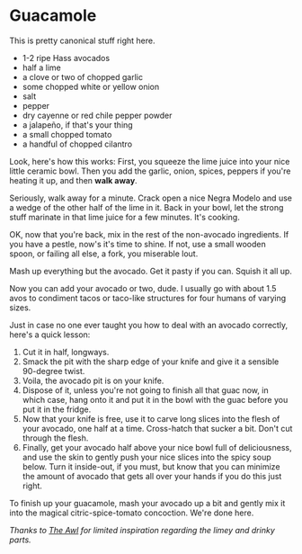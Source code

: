 Guacamole
=========

This is pretty canonical stuff right here.

* 1-2 ripe Hass avocados
* half a lime
* a clove or two of chopped garlic
* some chopped white or yellow onion
* salt
* pepper
* dry cayenne or red chile pepper powder
* a jalapeño, if that's your thing
* a small chopped tomato
* a handful of chopped cilantro

Look, here's how this works: First, you squeeze the lime juice into your nice little ceramic bowl. Then you add the garlic, onion, spices, peppers if you're heating it up, and then **walk away**.

Seriously, walk away for a minute. Crack open a nice Negra Modelo and use a wedge of the other half of the lime in it. Back in your bowl, let the strong stuff marinate in that lime juice for a few minutes. It's cooking.

OK, now that you're back, mix in the rest of the non-avocado ingredients. If you have a pestle, now's it's time to shine. If not, use a small wooden spoon, or failing all else, a fork, you miserable lout. 

Mash up everything but the avocado. Get it pasty if you can. Squish it all up.

Now you can add your avocado or two, dude. I usually go with about 1.5 avos to condiment tacos or taco-like structures for four humans of varying sizes.

Just in case no one ever taught you how to deal with an avocado correctly, here's a quick lesson:
1. Cut it in half, longways.
2. Smack the pit with the sharp edge of your knife and give it a sensible 90-degree twist.
3. Voila, the avocado pit is on your knife.
4. Dispose of it, unless you're not going to finish all that guac now, in which case, hang onto it and put it in the bowl with the guac before you put it in the fridge.
5. Now that your knife is free, use it to carve long slices into the flesh of your avocado, one half at a time. Cross-hatch that sucker a bit. Don't cut through the flesh.
6. Finally, get your avocado half above your nice bowl full of deliciousness, and use the skin to gently push your nice slices into the spicy soup below. Turn it inside-out, if you must, but know that you can minimize the amount of avocado that gets all over your hands if you do this just right.

To finish up your guacamole, mash your avocado up a bit and gently mix it into the magical citric-spice-tomato concoction. We're done here.

_Thanks to [The Awl](http://www.theawl.com/2010/02/half-baked-guacamole-by-the-ceviche-method) for limited inspiration regarding the limey and drinky parts._